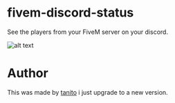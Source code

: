 # fivem-discord-status
See the players from your FiveM server on your discord.

![alt text](https://media.discordapp.net/attachments/832429752743755779/880168952188252210/unknown.png)
# Author
This was made by <a href="https://github.com/il-tanito/fivem-discord-status">tanito</a> i just upgrade to a new version.
